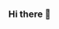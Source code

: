 ### Hi there 👋

<!--
**optimisticjc/OptimisticJC** is a ✨ _special_ ✨ repository because its `README.md` (this file) appears on your GitHub profile.

Here are some ideas to get you started:
- 👯 I’m looking to collaborate on anything Dev

- 🤔 I’m looking for help with anyone needing my help
- 💬 Ask me about motivations
- 📫 How to reach me: [here](Github.com/OptimisticJC)
- 🙌🏾 Tell me something good!
-->

